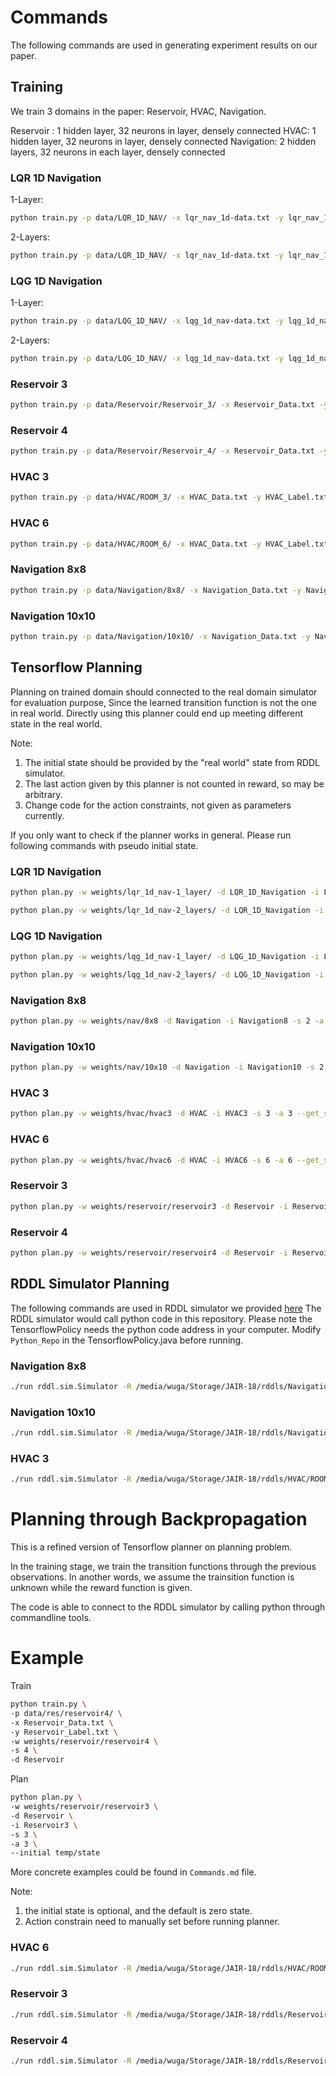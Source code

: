 Commands
===
The following commands are used in generating experiment results on our paper.

## Training

We train 3 domains in the paper: Reservoir, HVAC, Navigation.

Reservoir : 1 hidden layer, 32 neurons in layer, densely connected
HVAC: 1 hidden layer, 32 neurons in layer, densely connected
Navigation: 2 hidden layers, 32 neurons in each layer, densely connected

### LQR 1D Navigation

1-Layer:

```bash
python train.py -p data/LQR_1D_NAV/ -x lqr_nav_1d-data.txt -y lqr_nav_1d-label.txt -w weights/lqr_1d_nav-1_layer/ -s 4 -d LQG_1D_NAV -l 1
```

2-Layers:

```bash
python train.py -p data/LQR_1D_NAV/ -x lqr_nav_1d-data.txt -y lqr_nav_1d-label.txt -w weights/lqr_1d_nav-2_layers/ -s 4 -d LQG_1D_NAV -l 2
```

### LQG 1D Navigation

1-Layer:

```bash
python train.py -p data/LQG_1D_NAV/ -x lqg_1d_nav-data.txt -y lqg_1d_nav-label.txt -w weights/lqg_1d_nav-1_layer/ -s 4 -d LQG_1D_NAV -l 1
```

2-Layers:

```bash
python train.py -p data/LQG_1D_NAV/ -x lqg_1d_nav-data.txt -y lqg_1d_nav-label.txt -w weights/lqg_1d_nav-2_layers/ -s 4 -d LQG_1D_NAV -l 2
```

### Reservoir 3
```bash
python train.py -p data/Reservoir/Reservoir_3/ -x Reservoir_Data.txt -y Reservoir_Label.txt -w weights/reservoir/reservoir3 -s 3 -d Reservoir -l 1
```

### Reservoir 4
```bash
python train.py -p data/Reservoir/Reservoir_4/ -x Reservoir_Data.txt -y Reservoir_Label.txt -w weights/reservoir/reservoir4 -s 4 -d Reservoir -l 1
```

### HVAC 3
```bash
python train.py -p data/HVAC/ROOM_3/ -x HVAC_Data.txt -y HVAC_Label.txt -w weights/hvac/hvac3 -s 3 -d HVAC -l 1

```

### HVAC 6
```bash
python train.py -p data/HVAC/ROOM_6/ -x HVAC_Data.txt -y HVAC_Label.txt -w weights/hvac/hvac6 -s 6 -d HVAC -l 1
```

### Navigation 8x8
```bash
python train.py -p data/Navigation/8x8/ -x Navigation_Data.txt -y Navigation_Label.txt -w weights/nav/8x8 -s 2 -d Navigation -l 2
```

### Navigation 10x10
```bash
python train.py -p data/Navigation/10x10/ -x Navigation_Data.txt -y Navigation_Label.txt -w weights/nav/10x10 -s 2 -d Navigation -l 2
```

## Tensorflow Planning

Planning on trained domain should connected to the real domain simulator for evaluation purpose,
Since the learned transition function is not the one in real world. Directly using this planner 
could end up meeting different state in the real world.

Note: 
1. The initial state should be provided by the "real world" state from RDDL simulator.
2. The last action given by this planner is not counted in reward, so may be arbitrary. 
3. Change code for the action constraints, not given as parameters currently.

If you only want to check if the planner works in general. Please run following commands with pseudo initial state.

### LQR 1D Navigation

```bash
python plan.py -w weights/lqr_1d_nav-1_layer/ -d LQR_1D_Navigation -i LQR0 -s 3 -a 1 --get_state temp/test/lqr_1d_nav/init_problem_instance_0 --constraint -1 1 -hz 100 -l 1
```

```bash
python plan.py -w weights/lqr_1d_nav-2_layers/ -d LQR_1D_Navigation -i LQR0 -s 3 -a 1 --get_state temp/test/lqr_1d_nav/init_problem_instance_0 --constraint -1 1 -hz 100 -l 2
```

### LQG 1D Navigation

```bash
python plan.py -w weights/lqg_1d_nav-1_layer/ -d LQG_1D_Navigation -i LQG0 -s 3 -a 1 --get_state temp/test/lqg_1d_nav/init_problem_instance_0 --constraint -1 1 -hz 100 -l 1
```

```bash
python plan.py -w weights/lqg_1d_nav-2_layers/ -d LQG_1D_Navigation -i LQG2 -s 3 -a 1 --get_state temp/test/lqg_1d_nav/init_problem_instance_2 --constraint -1 1 -hz 100 -l 2
```

### Navigation 8x8

```bash
python plan.py -w weights/nav/8x8 -d Navigation -i Navigation8 -s 2 -a 2 --get_state temp/test/nav/8x8/state --constraint -1 1
```

### Navigation 10x10
```bash
python plan.py -w weights/nav/10x10 -d Navigation -i Navigation10 -s 2 -a 2 --get_state temp/test/nav/10x10/state --constraint -1 1
```


### HVAC 3
```bash
python plan.py -w weights/hvac/hvac3 -d HVAC -i HVAC3 -s 3 -a 3 --get_state temp/test/hvac/hvac3/state -l 1 --constraint 0 10
```

### HVAC 6
```bash
python plan.py -w weights/hvac/hvac6 -d HVAC -i HVAC6 -s 6 -a 6 --get_state temp/test/hvac/hvac6/state -l 1 --constraint 0 10
```

### Reservoir 3
```bash
python plan.py -w weights/reservoir/reservoir3 -d Reservoir -i Reservoir3 -s 3 -a 3 --get_state temp/test/reservoir/reservoir3/state -l 1
```

### Reservoir 4
```bash
python plan.py -w weights/reservoir/reservoir4 -d Reservoir -i Reservoir4 -s 4 -a 4 --get_state temp/test/reservoir/reservoir4/state -l 1
```

## RDDL Simulator Planning

The following commands are used in RDDL simulator we provided [here](https://github.com/wuga214/PULLREQUEST_rddlsim)
The RDDL simulator would call python code in this repository. Please note the TensorflowPolicy needs the python code address in your computer.
Modify `Python_Repo` in the TensorflowPolicy.java before running.

### Navigation 8x8
```bash
./run rddl.sim.Simulator -R /media/wuga/Storage/JAIR-18/rddls/Navigation/8x8/Navigation_Radius.rddl -P rddl.policy.domain.navigation.TensorflowPolicy -I is1 -V rddl.viz.GenericScreenDisplay
```

### Navigation 10x10
```bash
./run rddl.sim.Simulator -R /media/wuga/Storage/JAIR-18/rddls/Navigation/10x10/Navigation_Radius.rddl -P rddl.policy.domain.navigation.TensorflowPolicy -I is1 -V rddl.viz.GenericScreenDisplay
```

### HVAC 3
```bash
./run rddl.sim.Simulator -R /media/wuga/Storage/JAIR-18/rddls/HVAC/ROOM_3/HVAC_VAV.rddl2 -P rddl.policy.domain.HVAC.TensorflowPolicy -I inst_hvac_vav_fix -V rddl.viz.GenericScreenDisplay
```
Planning through Backpropagation
===

This is a refined version of Tensorflow planner on planning problem. 

In the training stage, we train the transition functions through the previous observations.
In another words, we assume the trainsition function is unknown while the reward function is given.

The code is able to connect to the RDDL simulator by calling python through commandline tools.


# Example
Train
```bash
python train.py \
-p data/res/reservoir4/ \
-x Reservoir_Data.txt \
-y Reservoir_Label.txt \
-w weights/reservoir/reservoir4 \
-s 4 \
-d Reservoir
```

Plan
```bash
python plan.py \
-w weights/reservoir/reservoir3 \
-d Reservoir \
-i Reservoir3 \
-s 3 \
-a 3 \
--initial temp/state
```

More concrete examples could be found in `Commands.md` file.

Note: 
1. the initial state is optional, and the default is zero state.
2. Action constrain need to manually set before running planner.



### HVAC 6
```bash
./run rddl.sim.Simulator -R /media/wuga/Storage/JAIR-18/rddls/HVAC/ROOM_6/HVAC_VAV.rddl2 -P rddl.policy.domain.HVAC.TensorflowPolicy -I inst_hvac_vav_fix -V rddl.viz.GenericScreenDisplay
```

### Reservoir 3
```bash
./run rddl.sim.Simulator -R /media/wuga/Storage/JAIR-18/rddls/Reservoir/Reservoir_3/Reservoir.rddl -P rddl.policy.domain.reservoir.TensorflowPolicy -I is1 -V rddl.viz.GenericScreenDisplay
```

### Reservoir 4
```bash
./run rddl.sim.Simulator -R /media/wuga/Storage/JAIR-18/rddls/Reservoir/Reservoir_4/Reservoir.rddl -P rddl.policy.domain.reservoir.TensorflowPolicy -I is1 -V rddl.viz.GenericScreenDisplay
```